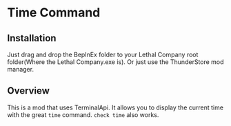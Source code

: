 # Time Command

## Installation

Just drag and drop the BepInEx folder to your Lethal Company root folder(Where the Lethal Company.exe is).
Or just use the ThunderStore mod manager.

## Overview

This is a mod that uses TerminalApi. It allows you to display the current time with the great `time` command. `check time` also works.

